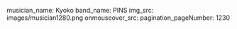 musician_name: Kyoko
band_name: PINS
img_src: images/musician1280.png
onmouseover_src: 
pagination_pageNumber: 1230